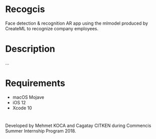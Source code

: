 # Recogcis
Face detection &amp; recognition AR app using the mlmodel produced by CreateML to recognize company employees.

# Description

...

# Requirements
* macOS Mojave
* iOS 12
* Xcode 10

# #
Developed by Mehmet KOCA and Cagatay CITKEN during Commencis Summer Internship Program 2018.
